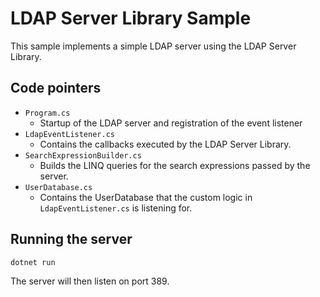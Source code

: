 # LDAP Server Library Sample

This sample implements a simple LDAP server using the LDAP Server Library.

## Code pointers

- `Program.cs`
  - Startup of the LDAP server and registration of the event listener
- `LdapEventListener.cs`
  - Contains the callbacks executed by the LDAP Server Library.
- `SearchExpressionBuilder.cs`
  - Builds the LINQ queries for the search expressions passed by the server.
- `UserDatabase.cs`
  - Contains the UserDatabase that the custom logic in `LdapEventListener.cs` is listening for.

## Running the server

```
dotnet run
```

The server will then listen on port 389.
